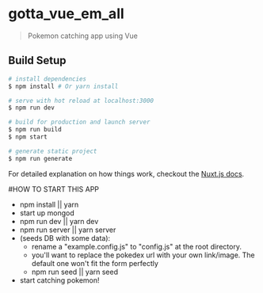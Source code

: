 # gotta_vue_em_all

> Pokemon catching app using Vue

## Build Setup

``` bash
# install dependencies
$ npm install # Or yarn install

# serve with hot reload at localhost:3000
$ npm run dev

# build for production and launch server
$ npm run build
$ npm start

# generate static project
$ npm run generate
```

For detailed explanation on how things work, checkout the [Nuxt.js docs](https://github.com/nuxt/nuxt.js).

#HOW TO START THIS APP
- npm install || yarn
- start up mongod
- npm run dev || yarn dev
- npm run server || yarn server
- (seeds DB with some data):
  - rename a "example.config.js" to "config.js" at the root directory.
  - you'll want to replace the pokedex url with your own link/image.  The default one won't fit the form perfectly
  - npm run seed || yarn seed
- start catching pokemon!